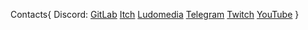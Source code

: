 Contacts{
    Discord: 
    [GitLab](https://gitlab.com/normanbon)
    [Itch](https://normanbon.itch.io)
    [Ludomedia](https://www.ludomedia.it/norman-bon-40785)
    [Telegram](https://t.me/normanbonChannel)
    [Twitch](https://www.twitch.tv/normanbon)
    [YouTube](https://www.youtube.com/channel/UC1Vz_3ZjheX6sYFUdpxc-BA)
}
